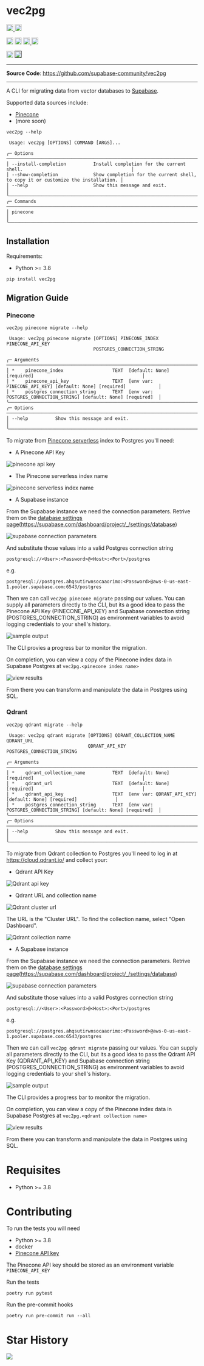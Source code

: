 # vec2pg


<p>
    <a href="https://github.com/supabase-community/vec2pg/actions">
        <img src="https://github.com/supabase-community/vec2pg/workflows/tests/badge.svg" alt="Test Status" height="18">
    </a>
    <a href="https://github.com/supabase-community/vec2pg/actions">
        <img src="https://github.com/supabase-community/vec2pg/workflows/pre-commit/badge.svg" alt="Pre-commit Status" height="18">
    </a>
</p>
<p>
    <a href="https://github.com/supabase-community/vec2pg/blob/master/LICENSE"><img src="https://img.shields.io/pypi/l/markdown-subtemplate.svg" alt="License" height="18"></a>
    <a href="https://badge.fury.io/py/alembic_utils"><img src="https://badge.fury.io/py/vec2pg.svg" alt="PyPI version" height="18"></a>
    <a href="https://github.com/psf/black">
      <img src="https://img.shields.io/badge/code%20style-black-000000.svg" alt="Codestyle Black" height="18">
    </a>
    <a href="https://pypi.org/project/vec2pg/"><img src="https://img.shields.io/pypi/dm/vec2pg.svg" alt="Download count" height="18"></a>
</p>
<p>
    <a href="https://www.python.org/downloads/"><img src="https://img.shields.io/badge/python-3.8+-blue.svg" alt="Python version" height="18"></a>
    <a href=""><img src="https://img.shields.io/badge/postgresql-14+-blue.svg" alt="PostgreSQL version" height="18"></a>
</p>

---

**Source Code**: <a href="https://github.com/supabase-community/vec2pg" target="_blank">https://github.com/supabase-community/vec2pg</a>

---

A CLI for migrating data from vector databases to [Supabase](https://supabase.com).

Supported data sources include:
- [Pinecone](https://docs.pinecone.io/home)
- (more soon)


```
vec2pg --help
```

```                                                                                                                                           
 Usage: vec2pg [OPTIONS] COMMAND [ARGS]...                                                                               
                                                                                                                         
╭─ Options ──────────────────────────────────────────────────────────────────────────────────────────────────────╮
│ --install-completion          Install completion for the current shell.                                        │
│ --show-completion             Show completion for the current shell, to copy it or customize the installation. │
│ --help                        Show this message and exit.                                                      │
╰────────────────────────────────────────────────────────────────────────────────────────────────────────────────╯
╭─ Commands ─────────────────────────────────────────────────────────────────────────────────────────────────────╮
│ pinecone                                                                                                       │
╰────────────────────────────────────────────────────────────────────────────────────────────────────────────────╯
```

## Installation

Requirements:

- Python >= 3.8

```sh
pip install vec2pg
```


## Migration Guide

### Pinecone

```
vec2pg pinecone migrate --help
```

```
 Usage: vec2pg pinecone migrate [OPTIONS] PINECONE_INDEX PINECONE_API_KEY                                                                      
                                POSTGRES_CONNECTION_STRING                                                                                    
                                                                                                                                              
╭─ Arguments ──────────────────────────────────────────────────────────────────────────────────────────────────╮
│ *    pinecone_index                  TEXT  [default: None] [required]                                        │
│ *    pinecone_api_key                TEXT  [env var: PINECONE_API_KEY] [default: None] [required]            │
│ *    postgres_connection_string      TEXT  [env var: POSTGRES_CONNECTION_STRING] [default: None] [required]  │
╰──────────────────────────────────────────────────────────────────────────────────────────────────────────────╯
╭─ Options ────────────────────────────────────────────────────────────────────────────────────────────────────╮
│ --help          Show this message and exit.                                                                  │
╰──────────────────────────────────────────────────────────────────────────────────────────────────────────────╯
```



To migrate from [Pinecone serverless](https://www.pinecone.io/blog/serverless/) index to Postgres you'll need:  

- A Pinecone API Key

![pinecone api key](/assets/pinecone_api_key.png)

- The Pinecone serverless index name

![pinecone serverless index name](/assets/pinecone_index_name.png)

- A Supabase instance

From the Supabase instance we need the connection parameters. Retrive them on the [database settings page](https://supabase.com/dashboard/project/_/settings/database)(https://supabase.com/dashboard/project/_/settings/database)

![supabase connection parameters](/assets/supabase_connection_params.png)

And substitute those values into a valid Postgres connection string
```
postgresql://<User>:<Password>@<Host>:<Port>/postgres
```
e.g.
```
postgresql://postgres.ahqsutirwnsocaaorimo:<Password>@aws-0-us-east-1.pooler.supabase.com:6543/postgres
```

Then we can call `vec2pg pinecone migrate` passing our values. You can supply all parameters directly to the CLI, but its a good idea to pass the Pinecone API Key (PINECONE_API_KEY) and Supabase connection string (POSTGRES_CONNECTION_STRING) as environment variables to avoid logging credentials to your shell's history.

![sample output](/assets/pinecone_to_supabase_output.png)

The CLI provies a progress bar to monitor the migration.

On completion, you can view a copy of the Pinecone index data in Supabase Postgres at `vec2pg.<pinecone index name>`

![view results](/assets/pinecone_view_results.png)

From there you can transform and manipulate the data in Postgres using SQL.

### Qdrant

```
vec2pg qdrant migrate --help
```

```
 Usage: vec2pg qdrant migrate [OPTIONS] QDRANT_COLLECTION_NAME QDRANT_URL
                              QDRANT_API_KEY POSTGRES_CONNECTION_STRING 

╭─ Arguments ──────────────────────────────────────────────────────────────────────────────────────────────────╮
│ *    qdrant_collection_name          TEXT  [default: None] [required]                                        │
│ *    qdrant_url                      TEXT  [default: None] [required]                                        │
│ *    qdrant_api_key                  TEXT  [env var: QDRANT_API_KEY] [default: None] [required]              │
│ *    postgres_connection_string      TEXT  [env var: POSTGRES_CONNECTION_STRING] [default: None] [required]  │
╰──────────────────────────────────────────────────────────────────────────────────────────────────────────────╯
╭─ Options ────────────────────────────────────────────────────────────────────────────────────────────────────╮
│ --help          Show this message and exit.                                                                  │
╰──────────────────────────────────────────────────────────────────────────────────────────────────────────────╯
```

To migrate from Qdrant collection to Postgres you'll need to log in at https://cloud.qdrant.io/ and collect your:  

- Qdrant API Key

![Qdrant api key](/assets/qdrant_api_key.png)

- Qdrant URL and collection name

![Qdrant cluster url](/assets/qdrant_nav_dashboard.png)

The URL is the "Cluster URL". To find the collection name, select "Open Dashboard".

![Qdrant collection name](/assets/qdrant_collection_name.png)

- A Supabase instance

From the Supabase instance we need the connection parameters. Retrive them on the [database settings page](https://supabase.com/dashboard/project/_/settings/database)(https://supabase.com/dashboard/project/_/settings/database)

![supabase connection parameters](/assets/supabase_connection_params.png)

And substitute those values into a valid Postgres connection string
```
postgresql://<User>:<Password>@<Host>:<Port>/postgres
```
e.g.
```
postgresql://postgres.ahqsutirwnsocaaorimo:<Password>@aws-0-us-east-1.pooler.supabase.com:6543/postgres
```

Then we can call `vec2pg qdrant migrate` passing our values. You can supply all parameters directly to the CLI, but its a good idea to pass the Qdrant API Key (QDRANT_API_KEY) and Supabase connection string (POSTGRES_CONNECTION_STRING) as environment variables to avoid logging credentials to your shell's history.

![sample output](/assets/qdrant_to_supabase_output.png)

The CLI provides a progress bar to monitor the migration.

On completion, you can view a copy of the Pinecone index data in Supabase Postgres at `vec2pg.<qdrant collection name>`

![view results](/assets/qdrant_view_results.png)

From there you can transform and manipulate the data in Postgres using SQL.



# Requisites
- Python >= 3.8

# Contributing

To run the tests you will need
- Python >= 3.8
- docker
- [Pinecone API key](https://docs.pinecone.io/guides/get-started/authentication#find-your-pinecone-api-key)

The Pinecone API key should be stored as an environment variable `PINECONE_API_KEY`

Run the tests
```
poetry run pytest
```

Run the pre-commit hooks
```
poetry run pre-commit run --all
```

# Star History

![](https://starchart.cc/supabase-community/vec2pg.svg)
